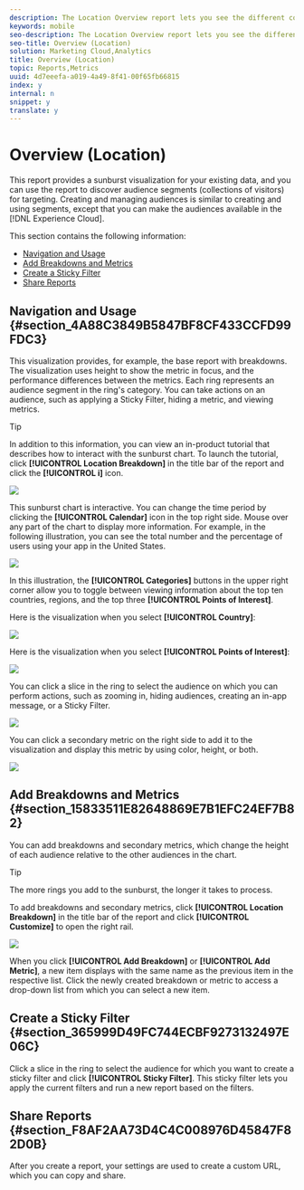 ```yaml
---
description: The Location Overview report lets you see the different countries, regions, and Points of Interest where your app is being used.
keywords: mobile
seo-description: The Location Overview report lets you see the different countries, regions, and Points of Interest where your app is being used.
seo-title: Overview (Location)
solution: Marketing Cloud,Analytics
title: Overview (Location)
topic: Reports,Metrics
uuid: 4d7eeefa-a019-4a49-8f41-00f65fb66815
index: y
internal: n
snippet: y
translate: y
---
```


# Overview (Location)

This report provides a sunburst visualization for your existing data, and you can use the report to discover audience segments (collections of visitors) for targeting. Creating and managing audiences is similar to creating and using segments, except that you can make the audiences available in the [!DNL  Experience Cloud]. 

This section contains the following information: 


* [ Navigation and Usage](../location/c_location_overview.md#section_4A88C3849B5847BF8CF433CCFD99FDC3)
* [ Add Breakdowns and Metrics](../location/c_location_overview.md#section_15833511E82648869E7B1EFC24EF7B82)
* [ Create a Sticky Filter](../location/c_location_overview.md#section_365999D49FC744ECBF9273132497E06C)
* [ Share Reports](../location/c_location_overview.md#section_F8AF2AA73D4C4C008976D45847F82D0B)


## Navigation and Usage {#section_4A88C3849B5847BF8CF433CCFD99FDC3}

This visualization provides, for example, the base report with breakdowns. The visualization uses height to show the metric in focus, and the performance differences between the metrics. Each ring represents an audience segment in the ring's category. You can take actions on an audience, such as applying a Sticky Filter, hiding a metric, and viewing metrics. 


>[!TIP]
>
>In addition to this information, you can view an in-product tutorial that describes how to interact with the sunburst chart. To launch the tutorial, click **[!UICONTROL  Location Breakdown]** in the title bar of the report and click the **[!UICONTROL  i]** icon. 



![](assets/location.png) 

This sunburst chart is interactive. You can change the time period by clicking the **[!UICONTROL  Calendar]** icon in the top right side. Mouse over any part of the chart to display more information. For example, in the following illustration, you can see the total number and the percentage of users using your app in the United States. 

![](assets/location_mouse.png) 

In this illustration, the **[!UICONTROL  Categories]** buttons in the upper right corner allow you to toggle between viewing information about the top ten countries, regions, and the top three **[!UICONTROL  Points of Interest]**. 

Here is the visualization when you select **[!UICONTROL  Country]**: 

![](assets/location_countries.png) 

Here is the visualization when you select **[!UICONTROL  Points of Interest]**: 

![](assets/location_poi.png) 

You can click a slice in the ring to select the audience on which you can perform actions, such as zooming in, hiding audiences, creating an in-app message, or a Sticky Filter. 

<a id="fig_30FC5BA038DF44B689D649CF7052A161"></a> ![](assets/location_aud.png) 

You can click a secondary metric on the right side to add it to the visualization and display this metric by using color, height, or both. 

<a id="fig_611576A17F1C4C9CAE26E846E33E90AB"></a> ![](assets/location_secondary.png) 

## Add Breakdowns and Metrics {#section_15833511E82648869E7B1EFC24EF7B82}

You can add breakdowns and secondary metrics, which change the height of each audience relative to the other audiences in the chart. 


>[!TIP]
>
>The more rings you add to the sunburst, the longer it takes to process.



To add breakdowns and secondary metrics, click **[!UICONTROL  Location Breakdown]** in the title bar of the report and click **[!UICONTROL  Customize]** to open the right rail. 

![](assets/location_rail.png) 

When you click **[!UICONTROL  Add Breakdown]** or **[!UICONTROL  Add Metric]**, a new item displays with the same name as the previous item in the respective list. Click the newly created breakdown or metric to access a drop-down list from which you can select a new item. 

## Create a Sticky Filter {#section_365999D49FC744ECBF9273132497E06C}

Click a slice in the ring to select the audience for which you want to create a sticky filter and click **[!UICONTROL  Sticky Filter]**. This sticky filter lets you apply the current filters and run a new report based on the filters. 

## Share Reports {#section_F8AF2AA73D4C4C008976D45847F82D0B}

After you create a report, your settings are used to create a custom URL, which you can copy and share. 
